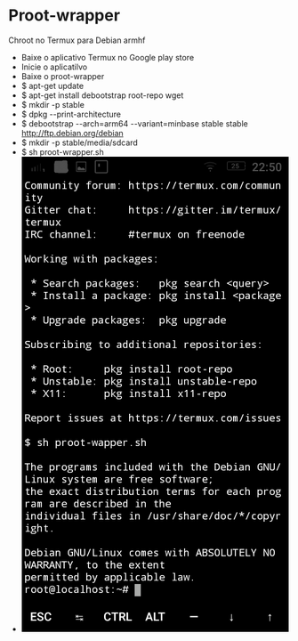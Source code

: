 # Proot-wrapper
Chroot no Termux para Debian armhf

- Baixe o aplicativo Termux no Google play store
- Inicie o aplicatilvo
- Baixe o proot-wrapper
- $  apt-get update
- $  apt-get install debootstrap root-repo wget
- $  mkdir -p stable 
- $  dpkg --print-architecture
- $  debootstrap --arch=arm64 --variant=minbase stable stable http://ftp.debian.org/debian
- $  mkdir -p stable/media/sdcard
- $  sh proot-wrapper.sh
- ![image_1](images/Screenshot_20190906-225011.png)


